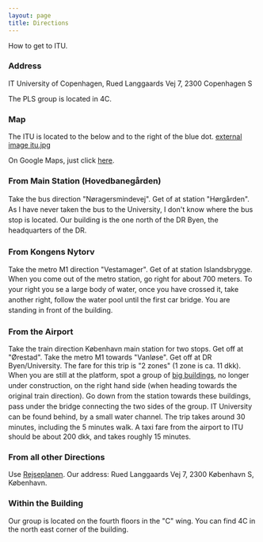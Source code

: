 ```yaml
---
layout: page
title: Directions
---
```


How to get to ITU.

### Address

IT University of Copenhagen,
  Rued Langgaards Vej 7,
  2300 Copenhagen S

  The PLS group is located in 4C.

### Map
The ITU is located to the below and to the right of the blue dot.
[external image itu.jpg](File:http://www.itu.dk/~carsten/Directions/itu.jpg)

On Google Maps, just click [here](https://www.google.dk/maps/place/IT+University+of+Copenhagen/@55.659605,12.591548,17z/data=!4m6!1m3!3m2!1s0x46525345017412b3:0xa280a05485937e38!2sIT+University+of+Copenhagen!3m1!1s0x46525345017412b3:0xa280a05485937e38).



### From Main Station (Hovedbanegården)

<span style="line-height: 1.5">Take the bus direction
"Nøragersmindevej". Get of at station "Hørgården". As I have never
taken the bus to the University, I don't know where the bus stop is
located. Our building is the one north of the DR Byen, the headquarters
of the DR.</span>

### From Kongens Nytorv

Take the metro M1 direction "Vestamager". Get of at station Islandsbrygge. <span style="line-height: 1.5">When you come out of the metro station, go right for about 700 meters. To your right you se a large body of water, once you have crossed it, take another right, follow the water pool until the first car bridge. You are standing in front of the building.</span>

### From the Airport
Take the train direction København main station for two stops. Get off at "Ørestad". Take the metro M1 towards "Vanløse". Get off at DR Byen/University. The fare for this trip is "2 zones" (1 zone is ca. 11 dkk). <span style="line-height: 1.5">When you are still at the platform, spot a group of [big buildings](http://farm3.static.flickr.com/2183/1571054488_b153371833_b.jpg), no longer under construction, on the right hand side (when heading towards the original train direction). Go down from the station towards these buildings, pass under the bridge connecting the two sides of the group. IT University can be found behind, by a small water channel. The trip takes around 30 minutes, including the 5 minutes walk.</span>
  A taxi fare from the airport to ITU should be about 200 dkk, and takes roughly 15 minutes.

### From all other Directions
Use [Rejseplanen](http://www.rejseplanen.dk/). Our address: Rued Langgaards Vej 7, 2300 København S, København.

### Within the Building
Our group is located on the fourth floors in the "C" wing. You can find 4C in the north east corner of the building.
